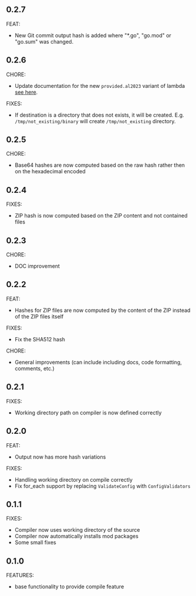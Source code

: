 ## 0.2.7
FEAT:
- New Git commit output hash is added where "*.go", "go.mod" or "go.sum" was changed.

## 0.2.6
CHORE:
- Update documentation for the new `provided.al2023` variant of lambda [see here](https://aws.amazon.com/blogs/compute/migrating-aws-lambda-functions-from-the-go1-x-runtime-to-the-custom-runtime-on-amazon-linux-2/).

FIXES:
- If destination is a directory that does not exists, it will be created. E.g. `/tmp/not_existing/binary` will create `/tmp/not_existing` directory.

## 0.2.5
CHORE:
- Base64 hashes are now computed based on the raw hash rather then on the hexadecimal encoded 

## 0.2.4
FIXES:
- ZIP hash is now computed based on the ZIP content and not contained files

## 0.2.3
CHORE:
- DOC improvement

## 0.2.2
FEAT:
- Hashes for ZIP files are now computed by the content of the ZIP instead of the ZIP files itself

FIXES:
- Fix the SHA512 hash

CHORE:
- General improvements (can include including docs, code formatting, comments, etc.)

## 0.2.1
FIXES:
- Working directory path on compiler is now defined correctly

## 0.2.0
FEAT:
- Output now has more hash variations

FIXES: 
- Handling working directory on compile correctly
- Fix for_each support by replacing `ValidateConfig` with `ConfigValidators`

## 0.1.1

FIXES:
- Compiler now uses working directory of the source
- Compiler now automatically installs mod packages
- Some small fixes

## 0.1.0

FEATURES:
- base functionality to provide compile feature
